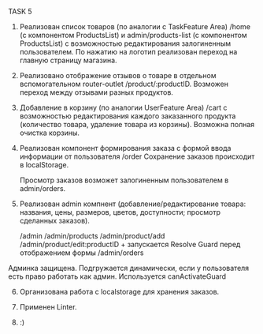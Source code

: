 TASK 5

1. Реализован список товаров (по аналогии с TaskFeature Area)
    /home (с компонентом ProductsList)
    и admin/products-list (с компонентом ProductsList) с возможностью редактирования залогиненным пользователем.
    По нажатию на логотип реализован переход на главную страницу магазина.

2.  Реализовано отображение отзывов о товаре в отдельном вспомогательном router-outlet
    /product/:productID. Возможен переход между отзывами разных продуктов.

3.  Добавление в корзину (по аналогии UserFeature Area) 
    /cart
    с возможностью редактирования каждого заказанного продукта (количество товара, удаление товара из корзины).
    Возможна полная очистка корзины.

4.  Реализован компонент формирования заказа с формой ввода информации от пользователя
    /order
    Сохранение заказов происходит в localStorage.

    Просмотр заказов возможет залогиненным пользователем в admin/orders.

5.  Реализован admin компнент (добавление/редактирование товара: названия, цены, размеров, цветов, 
    доступности; просмотр сделанных заказов). 

    /admin
    /admin/products
    /admin/product/add
    /admin/product/edit:productID + запускается Resolve Guard перед отображением формы
    /admin/orders

   Админка защищена. Подгружается динамически, если у пользователя есть право работать как админ. Используется canActivateGuard

6.  Организована работа с localstorage для хранения заказов.

7.  Применен Linter.

8. :)